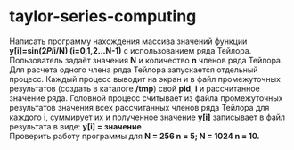 # taylor-series-computing
Написать программу нахождения массива значений функции **y[i]=sin(2*PI*i/N) (i=0,1,2…N-1)** с использованием ряда Тейлора. Пользователь задаёт значения **N** и количество **n** членов ряда Тейлора. Для расчета одного члена ряда Тейлора запускается отдельный процесс. Каждый процесс выводит на экран и в файл промежуточных результатов (создать в каталоге **/tmp**) свой **pid**, **i** и рассчитанное значение ряда. Головной процесс считывает из файла промежуточных результатов значения всех рассчитанных членов ряда Тейлора для каждого i, суммирует их и полученное значение **y[i]** записывает в файл результата в виде: **y[i] = значение**.<br>
Проверить работу программы для **N = 256 n = 5; N = 1024 n = 10.**
